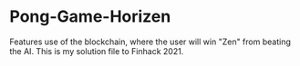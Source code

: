 # Pong-Game-Horizen
Features use of the blockchain, where the user will win "Zen" from beating the AI. This is my solution file to Finhack 2021.
